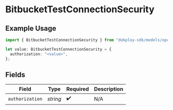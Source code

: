 # BitbucketTestConnectionSecurity

## Example Usage

```typescript
import { BitbucketTestConnectionSecurity } from "dokploy-sdk/models/operations";

let value: BitbucketTestConnectionSecurity = {
  authorization: "<value>",
};
```

## Fields

| Field              | Type               | Required           | Description        |
| ------------------ | ------------------ | ------------------ | ------------------ |
| `authorization`    | *string*           | :heavy_check_mark: | N/A                |